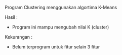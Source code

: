 
Program Clustering menggunakan algortima K-Means

Hasil :
- Program ini mampu mengubah nilai K (cluster)

Kekurangan :
- Belum terprogram untuk fitur selain 3 fitur
